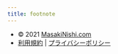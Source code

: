 ```yaml
---
title: footnote
---
```


* © 2021 [MasakiNishi.com](/)
* [利用規約](/user-terms/) | [プライバシーポリシー](/privacy-policy/)
